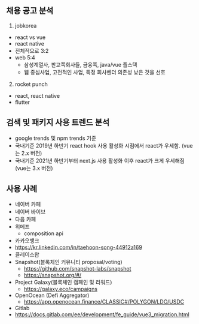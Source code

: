 ## 채용 공고 분석

1. jobkorea

- react vs vue
- react native
- 전체적으로 3:2
- web 5:4
  - 삼성계열사, 판교쪽회사들, 금융쪽, java/vue 풀스택
  - 웹 중심사업, 고전적인 사업, 특정 회사벤더 의존성 낮은 것을 선호

2. rocket punch

- react, react native
- flutter

## 검색 및 패키지 사용 트렌드 분석

- google trends 및 npm trends 기준
- 국내기준 2019년 하반기 react hook 사용 활성화 시점에서 react가 우세함. (vue는 2.x 버전)
- 국내기준 2021년 하반기부터 next.js 사용 활성화 이후 react가 크게 우세해짐 (vue는 3.x 버전)

## 사용 사례

- 네이버 카페
- 네이버 바이브
- 다음 카페
- 위메프
  - composition api
- 카카오뱅크
- https://kr.linkedin.com/in/taehoon-song-44912a169
- 클레이스왑
- Snapshot(블록체인 커뮤니티 proposal/voting)
  - https://github.com/snapshot-labs/snapshot
  - https://snapshot.org/#/
- Project Galaxy(블록체인 캠페인 및 리워드)
  - https://galaxy.eco/campaigns
- OpenOcean (Defi Aggregator)
  - https://app.openocean.finance/CLASSIC#/POLYGON/LDO/USDC
- Gitlab
- https://docs.gitlab.com/ee/development/fe_guide/vue3_migration.html
